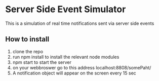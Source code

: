 # Server Side Event Simulator

This is a simulation of real time notifications sent via server side events

## How to install

1. clone the repo
2. run npm install to install the relevant node modules
3. npm start to start the server
4. on your webbroswer go to this address localhost:8808/somePaht/ 
5. A notification object will appear on the screen every 15 sec